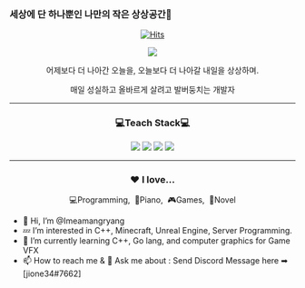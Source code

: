 ### 세상에 단 하나뿐인 나만의 작은 상상공간💬

<div align="center">
  
[![Hits](https://hits.seeyoufarm.com/api/count/incr/badge.svg?url=https%3A%2F%2Fgithub.com%2FImeamangryang&count_bg=%2379C83D&title_bg=%23555555&icon=&icon_color=%23E7E7E7&title=hits&edge_flat=false)](https://hits.seeyoufarm.com)
  
<p><a href="https://imeamangryang.github.io/" target="_blank"><img src="https://img.shields.io/badge/Github BLOG-313131?style=flat&logo=GitHub&logoColor=white"/></a></p>
<p> 어제보다 더 나아간 오늘을, 오늘보다 더 나아갈 내일을 상상하며. </p>
<p> 매일 성실하고 올바르게 살려고 발버둥치는 개발자 </p>
</div>

***

<h3 align="center">💻Teach Stack💻</h3>
<p align="center">
  <img src="https://img.shields.io/badge/C++-00599C?style=flat-square&logo=C%2B%2B&logoColor=white"/>
  <img src="https://img.shields.io/badge/Python-00599C?style=flat-square&logo=Python&logoColor=white"/>
  <img src="https://img.shields.io/badge/Minecraft-62B47A?style=flat-square&logo=Minecraft&logoColor=white"/>
  <img src="https://img.shields.io/badge/Unreal Engine 5-313131?style=flat-square&logo=UnrealEngine&logoColor=white"/>  
</p>

***

<div align="center">
<h3>❤️ I love...</h3>
<p>💻Programming,&nbsp;&nbsp;🎹Piano,&nbsp;&nbsp;🎮Games,&nbsp;&nbsp;📘Novel</p>
</div>

- 👋 Hi, I’m @Imeamangryang
- 💤 I’m interested in C++, Minecraft, Unreal Engine, Server Programming.
- 🌱 I’m currently learning C++, Go lang, and computer graphics for Game VFX 
- 📫 How to reach me & 💬 Ask me about : Send Discord Message here ➡ [jione34#7662]
